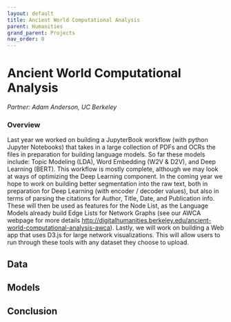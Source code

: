 ```yaml
---
layout: default
title: Ancient World Computational Analysis
parent: Humanities
grand_parent: Projects
nav_order: 0
---
```

# Ancient World Computational Analysis
*Partner: Adam Anderson, UC Berkeley*

### Overview

Last year we worked on building a JupyterBook workflow (with python Jupyter Notebooks) that takes in a large collection of PDFs and OCRs the files in preparation for building language models. So far these models include: Topic Modeling (LDA), Word Embedding (W2V & D2V), and Deep Learning (BERT). This workflow is mostly complete, although we may look at ways of optimizing the Deep Learning component. In the coming year we hope to work on building better segmentation into the raw text, both in preparation for Deep Learning (with encoder / decoder values), but also in terms of parsing the citations for Author, Title, Date, and Publication info. These will then be used as features for the Node List, as the Language Models already build Edge Lists for Network Graphs (see our AWCA webpage for more details http://digitalhumanities.berkeley.edu/ancient-world-computational-analysis-awca). Lastly, we will work on building a Web app that uses D3.js for large network visualizations. This will allow users to run through these tools with any dataset they choose to upload.

## Data

## Models

## Conclusion


```python

```